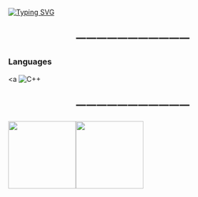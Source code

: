 <a href="https://git.io/typing-svg"><img src="https://readme-typing-svg.demolab.com?font=Fira+Code&pause=1000&color=F76426&center=true&random=true&width=435&lines=%E7%BA%B5%E6%9C%89%E5%8D%83%E5%8F%A4%EF%BC%8C%E6%A8%AA%E6%9C%89%E5%85%AB%E8%8D%92%EF%BC%8C%E5%89%8D%E9%80%94%E4%BC%BC%E6%B5%B7%EF%BC%8C%E6%9D%A5%E6%97%A5%E6%96%B9%E9%95%BF" alt="Typing SVG" /></a>
<p align="center"><h2 align="center">一一一一一一一一一一一</h2></p>

### Languages

<a
![C++](https://img.shields.io/badge/-C++-000?&logo=c%2b%2b&logoColor=00599C)</a>

<p align="center"><h2 align="center">一一一一一一一一一一一</h2></p>
   <a href="https://www.adamalston.com/"><img height="137px" src="https://github-readme-stats.vercel.app/api?username=God-X-ShenYue&amp;hide_title=true&amp;hide_border=true&amp;show_icons=true&amp;include_all_commits=true&amp;count_private=true&amp;line_height=21&amp;text_color=000&amp;icon_color=000&amp;bg_color=0,ea6161,ffc64d,fffc4d,52fa5a&amp;theme=graywhite"><img height="137px" src="https://github-readme-stats.vercel.app/api/top-langs/?username=God-X-ShenYue&hide=html&hide_title=true&hide_border=true&layout=compact&langs_count=6&exclude_repo=comp426,Redventures-Movie-Quotes&text_color=000&icon_color=fff&bg_color=0,52fa5a,4dfcff,c64dff&theme=graywhite" /></a>
